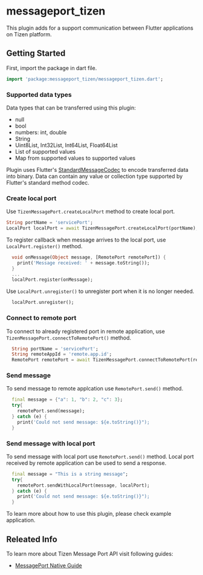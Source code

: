 # messageport_tizen

This plugin adds for a support communication between Flutter applications on Tizen platform.

## Getting Started

First, import the package in dart file.

```dart
import 'package:messageport_tizen/messageport_tizen.dart';
```

### Supported data types

Data types that can be transferred using this plugin:
* null
* bool
* numbers: int, double
* String
* Uint8List, Int32List, Int64List, Float64List
* List of supported values
* Map from supported values to supported values

Plugin uses Flutter's [StandardMessageCodec](https://api.flutter.dev/flutter/services/StandardMessageCodec-class.html) to encode transferred data into binary.
Data can contain any value or collection type supported by Flutter's standard method codec.

### Create local port

Use `TizenMessagePort.createLocalPort` method to create local port.

```dart
String portName = 'servicePort';
LocalPort localPort = await TizenMessagePort.createLocalPort(portName);
```

To register callback when message arrives to the local port, use `LocalPort.register()` method.

```dart
  void onMessage(Object message, [RemotePort remotePort]) {
    print('Message received: ' + message.toString());
  }
  ...
  localPort.register(onMessage);
```

Use `LocalPort.unregister()` to unregister port when it is no longer needed.

```dart
  localPort.unregister();
```

### Connect to remote port

To connect to already registered port in remote application, use `TizenMessagePort.connectToRemotePort()` method.

```dart
  String portName = 'servicePort';
  String remoteAppId = 'remote.app.id';
  RemotePort remotePort = await TizenMessagePort.connectToRemotePort(remoteAppId, portName);
```

### Send message

To send message to remote applcation use `RemotePort.send()` method.

```dart
  final message = {"a": 1, "b": 2, "c": 3};
  try{
    remotePort.send(message);
  } catch (e) {
    print('Could not send message: ${e.toString()}");
  }
```

### Send message with local port

To send message with local port use `RemotePort.send()` method. Local port received by remote application can be used to send a response.

```dart
  final message = "This is a string message";
  try{
    remotePort.sendWithLocalPort(message, localPort);
  } catch (e) {
    print('Could not send message: ${e.toString()}");
  }
```

To learn more about how to use this plugin, please check example application.

## Releated Info

To learn more about Tizen Message Port API visit following guides:

- [MessagePort Native Guide](https://docs.tizen.org/application/native/guides/app-management/message-port/)
